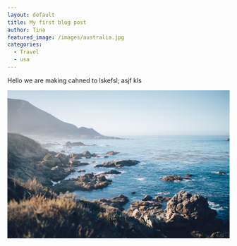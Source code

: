 ```yaml
---
layout: default
title: My first blog post
author: Tina
featured_image: /images/australia.jpg
categories:
  - Travel
  - usa
---
```



Hello we are making cahned to lskefsl; asjf kls

![](/uploads/versions/ian-schneider-41925---x----5560-3712x---.jpg)